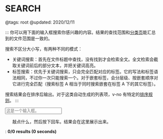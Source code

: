 # SEARCH

@tags: root
@updated: 2020/12/11

:::
你可以用下面的输入框搜索你感兴趣的内容。结果的查找范围和[分类页](/categories.md "#")能汇总到的文件范围是一致的。

搜索不区分大小写，有两种不同的模式：

- 关键词搜索：首先在文件标题中查找，没有找到才会检索全文。全文检索会截取关键词前后的部分文本，并把关键词高亮。
- 标签搜索：优先于关键词搜索，只会完全匹配对应的标签。它的写法和标签语法相同，不过你一次只能搜索一个。对于嵌套标签，会分层级、按嵌套顺序对它进行完全匹配（搜索标签 A 相当于同时搜索嵌套在标签 A 下的其它标签）。

搜索结果会在排序后输出。对于这类自动生成的列表项，v-no 有特定的[排序规则](/docs/sort-list.md "#")。
:::

<input id="search-input" placeholder="这是一个输入框。"/>

<ul id="result">敲点什么，然后按下回车。结果会在这里展示出来。</ul>

: **<span id="search-count">0/0</span> results (<span id="search-time">0</span> seconds)**
